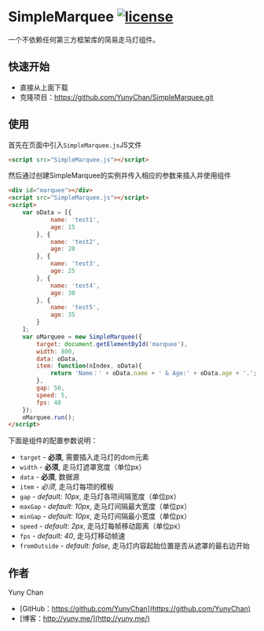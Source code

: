 # SimpleMarquee [![license](https://img.shields.io/badge/license-MIT-blue.svg)](https://github.com/YunyChan/SimpleMarquee/blob/master/LICENSE) #

一个不依赖任何第三方框架库的简易走马灯组件。

## 快速开始 ##

+ 直接从上面下载
+ 克隆项目：https://github.com/YunyChan/SimpleMarquee.git

## 使用 ##

首先在页面中引入`SimpleMarquee.js`JS文件

```html
<script src="SimpleMarquee.js"></script>
```

然后通过创建SimpleMarquee的实例并传入相应的参数来插入并使用组件

```html
<div id="marquee"></div>
<script src="SimpleMarquee.js"></script>
<script>
    var oData = [{
            name: 'test1',
            age: 15
        }, {
            name: 'test2',
            age: 20
        }, {
            name: 'test3',
            age: 25
        }, {
            name: 'test4',
            age: 30
        }, {
            name: 'test5',
            age: 35
        }
    ];
    var oMarquee = new SimpleMarquee({
        target: document.getElementById('marquee'),
        width: 800,
        data: oData,
        item: function(nIndex, oData){
            return 'Name：' + oData.name + ' & Age:' + oData.age + '.';
        },
        gap: 50,
        speed: 5,
        fps: 40
    });
    oMarquee.run();
</script>
```

下面是组件的配置参数说明：

+ `target` - __必须__, 需要插入走马灯的dom元素
+ `width` - __必须__, 走马灯遮罩宽度（单位px）
+ `data` - __必须__, 数据源
+ `item` - _必须_, 走马灯每项的模板
+ `gap` - _default: 10px_, 走马灯各项间隔宽度（单位px）
+ `maxGap` - _default: 10px_, 走马灯间隔最大宽度（单位px）
+ `minGap` - _default: 10px_, 走马灯间隔最小宽度（单位px）
+ `speed` - _default: 2px_, 走马灯每帧移动距离（单位px）
+ `fps` - _default: 40_, 走马灯移动帧速
+ `fromOutside` - _default: false_, 走马灯内容起始位置是否从遮罩的最右边开始

## 作者 ##

Yuny Chan

+ [GitHub：https://github.com/YunyChan](https://github.com/YunyChan)
+ [博客：http://yuny.me/](http://yuny.me/)